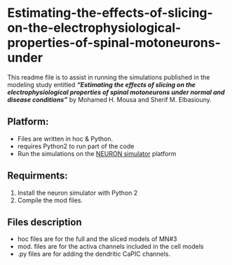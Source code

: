 # Estimating-the-effects-of-slicing-on-the-electrophysiological-properties-of-spinal-motoneurons-under
This readme file is to assist in running the simulations published in the modeling study entitled <b><i>“Estimating the effects of slicing on the electrophysiological properties of spinal motoneurons under normal and disease conditions”</i></b> by Mohamed H. Mousa and Sherif M. Elbasiouny.

## Platform:
* Files are written in hoc & Python. 
* requires Python2 to run part of the code
* Run the simulations on the  [NEURON simulator](https://neuron.yale.edu/neuron/what_is_neuron) platform

## Requirments:
1. Install the neuron simulator with Python 2
2. Compile the mod files.

## Files description
* hoc files are for the full and the sliced models of MN#3
* mod. files are for the activa channels included in the cell models
* .py files are for adding the dendritic CaPIC channels.
